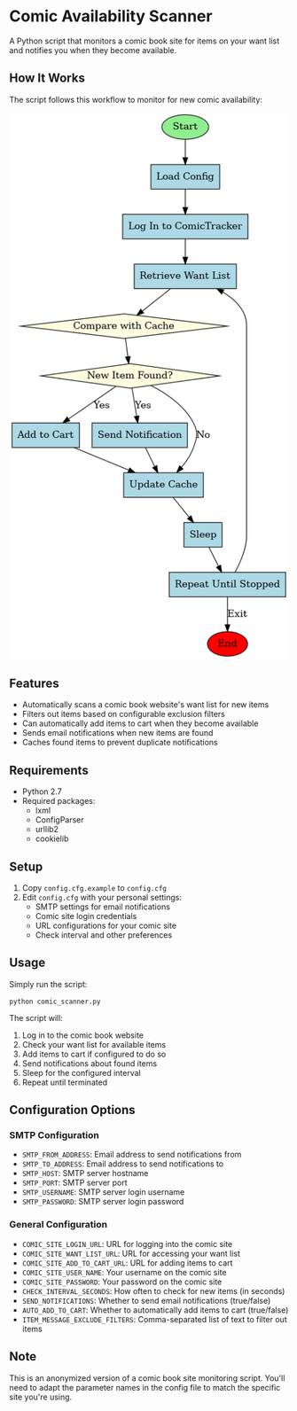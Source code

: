 # Comic Availability Scanner

A Python script that monitors a comic book site for items on your want list and notifies you when they become available.

## How It Works

The script follows this workflow to monitor for new comic availability:

![Comic Scanner Workflow](ComicTracker.png)

## Features

- Automatically scans a comic book website's want list for new items
- Filters out items based on configurable exclusion filters
- Can automatically add items to cart when they become available
- Sends email notifications when new items are found
- Caches found items to prevent duplicate notifications

## Requirements

- Python 2.7
- Required packages:
  - lxml
  - ConfigParser
  - urllib2
  - cookielib

## Setup

1. Copy `config.cfg.example` to `config.cfg`
2. Edit `config.cfg` with your personal settings:
   - SMTP settings for email notifications
   - Comic site login credentials
   - URL configurations for your comic site
   - Check interval and other preferences

## Usage

Simply run the script:

```
python comic_scanner.py
```

The script will:
1. Log in to the comic book website
2. Check your want list for available items
3. Add items to cart if configured to do so
4. Send notifications about found items
5. Sleep for the configured interval
6. Repeat until terminated

## Configuration Options

### SMTP Configuration

- `SMTP_FROM_ADDRESS`: Email address to send notifications from
- `SMTP_TO_ADDRESS`: Email address to send notifications to
- `SMTP_HOST`: SMTP server hostname
- `SMTP_PORT`: SMTP server port
- `SMTP_USERNAME`: SMTP server login username
- `SMTP_PASSWORD`: SMTP server login password

### General Configuration

- `COMIC_SITE_LOGIN_URL`: URL for logging into the comic site
- `COMIC_SITE_WANT_LIST_URL`: URL for accessing your want list
- `COMIC_SITE_ADD_TO_CART_URL`: URL for adding items to cart
- `COMIC_SITE_USER_NAME`: Your username on the comic site
- `COMIC_SITE_PASSWORD`: Your password on the comic site
- `CHECK_INTERVAL_SECONDS`: How often to check for new items (in seconds)
- `SEND_NOTIFICATIONS`: Whether to send email notifications (true/false)
- `AUTO_ADD_TO_CART`: Whether to automatically add items to cart (true/false)
- `ITEM_MESSAGE_EXCLUDE_FILTERS`: Comma-separated list of text to filter out items

## Note

This is an anonymized version of a comic book site monitoring script. You'll need to adapt the parameter names in the config file to match the specific site you're using. 